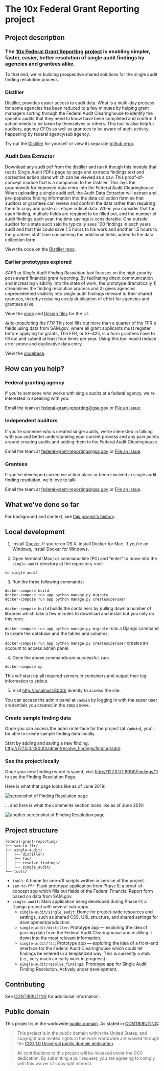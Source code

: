 # The 10x Federal Grant Reporting project

## Project description

### The [10x Federal Grant Reporting project](#project-description) is enabling simpler, faster, easier, better resolution of single audit findings by agencies and grantees alike.

To that end, we're building prospective shared solutions for the single audit finding resolution process.

### Distiller
Distiller, provides easier access to audit data. What is a multi-day process for some agencies has been reduced to a few minutes by helping grant managers sorting through the Federal Audit Clearinghouse to identify the specific audits that they need to know have been completed and confirm if action needs to be taken by themselves or others. This tool is also helpful auditors, agency CFOs as well as grantees to be aware of audit activity happening by federal agency/sub agency. 

Try out the [Distiller](https://fac-distiller.app.cloud.gov/) for yourself or view its separate [github repo](https://github.com/18F/FAC-Distiller/blob/master/README.md).


### Audit Data Extractor 
Download any audit pdf from the distiller and run it though this module that reads Single Audit PDFs page by page and extracts findings text and corrective action plans which can be viewed as a csv. This proof-of-concept module that is a companion to the Distiller. This lays the groundwork for improved data entry into the Federal Audit Clearinghouse. When uploading a single audit pdf, the Audit Data Extractor will extract and pre-populate finding information into the data collection form so that auditors or grantees can  review and confirm the data rather than requiring them to copy and paste or retype critical data. When you consider that for each finding, multiple fields are required to be filled out, and the number of audit findings each year, the time savings is considerable. One outside auditor for a state audit said he typically sees 100 findings in each years audit and that this could save 1.5 hours to his work and another 1.5 hours to the grantees staff time considering the additional fields added to the data collection form.

View the code on the [Distiller repo](https://github.com/18F/FAC-Distiller/tree/master/distiller/extraction/).

### Earlier prototypes explored 
_SAFR_ or _Single Audit Finding Resolution tool_ focuses on the high-priority post-award financial grant reporting. By facilitating direct communication and increasing visibility into the state of work, the prototype dramatically 1) streamlines the finding resolution process and 2) gives agencies unprecedented visibility into single audit findings relevant to their shared grantees, thereby reducing costly duplication of effort for agencies and grantees alike.

View the [code](https://github.com/18F/federal-grant-reporting/tree/master/single-audit/single_audit) and [Design files](https://github.com/18F/federal-grant-reporting/tree/master/design_files) for the UI. 

_Auto-populating the FFR_ This tool fills out more than a quarter of the FFR's fields using data from SAM.gov, where all grant applicants must register before applying for grants, The FFR, or SF-425, is a form grantees have to fill out and submit at least four times per year. Using this tool would reduce error prone and duplicative data entry. 

View the [codebase](https://github.com/18F/federal-grant-reporting/tree/master/sam-to-ffr). 

## How can you help?

### Federal granting agency
If you're someone who works with single audits at a federal agency, we're interested in speaking with you. 

Email the team at federal-grant-reporting@gsa.gov or [File an issue](https://github.com/18F/federal-grant-reporting/issues/new).

### Independent auditors
If you're someone who's created single audits, we're interested in talking with you and better understanding your current process and any pain points around creating audits and adding them to the Federal Audit Clearinghouse.

Email the team at federal-grant-reporting@gsa.gov or [File an issue](https://github.com/18F/federal-grant-reporting/issues/new).

### Grantees
If you've developed corrective action plans or been involved in single audit finding resolution, we'd love to talk.

Email the team at federal-grant-reporting@gsa.gov or [File an issue](https://github.com/18F/federal-grant-reporting/issues/new).

## What we've done so far

For background and context, see [this project's history](/project-history.md).


## Local development

1. Install [Docker][]. If you're on OS X, install Docker for Mac. If you're on Windows, install Docker for Windows.

2. Open terminal (Mac) or command line (PC) and “enter” to move into the `single-audit` directory at the repository root:

  ```
  cd single-audit
  ```

3. Run the three following commands:

  ```shell
  docker-compose build 
  docker-compose run app python manage.py migrate
  docker-compose run app python manage.py createsuperuser
  ```

`docker-compose build` builds the containers by pulling down a number of libraries which take a few minutes to download and install but you only do this once. 

`docker-compose run app python manage.py migrate` runs a Django command to create the database and the tables and columns. 

`docker-compose run app python manage.py createsuperuser` creates an account to access admin panel.

4. Once the above commands are successful, run:

  ```
  docker-compose up
  ```

  This will start up all required servers in containers and output their
  log information to stdout.

5. Visit [http://localhost:8000/][] directly to access the site.

You can access the admin panel at `/admin` by logging in with the super user credentials you created in the step above.

### Create sample finding data

Once you can access the admin interface for the project (at `/admin`), you'll be able to create sample finding data locally.

Start by adding and saving a new finding: http://127.0.0.1:8000/admin/resolve_findings/finding/add/.

### See the project locally

Once your new finding record is saved, visit http://127.0.0.1:8000/findings/1/ to see the Finding Resolution Page.

Here is what that page looks like as of June 2019:

![screenshot of Finding Resolution page](https://user-images.githubusercontent.com/3209501/60221160-737c7f80-982d-11e9-9092-be88541e5141.png)

... and here is what the comments section looks like as of June 2019:

![another screenshot of Finding Resolution page](https://user-images.githubusercontent.com/3209501/60221179-8b540380-982d-11e9-8bbb-38f6faeefe3c.png)


## Project structure

```
federal-grant-reporting/
├── sam-to-ffr/
├── single-audit/
│   ├── distiller/
│   ├── fac/
│   ├── resolve_findings/
│   └── single_audit/
└── tools/
```

* `tools`: A home for one-off scripts written in service of the project.
* `sam-to-ffr`: Flask prototype application from Phase II; a proof-of-concept app which fills out fields of the Federal Financial Report form based on data from SAM.gov.
* `single-audit`: Main application being developed during Phase III; a Django project with several sub-apps.
  * `single-audit/single_audit`: Home for project-wide resources and settings, such as shared CSS, URL structure, and shared settings for development/production.
  * `single-audit/distiller`: Prototype app — exploring the idea of parsing data from the Federal Audit Clearinghouse and distilling it down into the most relevant information.
  * `single-audit/fac`: Prototype app — exploring the idea of a front-end interface for the Federal Audit Clearinghouse which could let findings be entered in a templatized way. This is currently a stub (i.e., very much an early work in progress).
  * `single-audit/resolve_findings`: Prototype app for Single Audit Finding Resolution. Actively under development.


## Contributing

See [CONTRIBUTING](CONTRIBUTING.md) for additional information.


## Public domain

This project is in the worldwide [public domain](LICENSE.md). As stated in [CONTRIBUTING](CONTRIBUTING.md):

> This project is in the public domain within the United States, and copyright and related rights in the work worldwide are waived through the [CC0 1.0 Universal public domain dedication](https://creativecommons.org/publicdomain/zero/1.0/).
>
> All contributions to this project will be released under the CC0 dedication. By submitting a pull request, you are agreeing to comply with this waiver of copyright interest.

[Docker]: https://www.docker.com/
[http://localhost:8000/]: http://localhost:8000/
